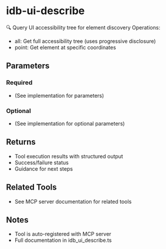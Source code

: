 # idb-ui-describe

🔍 Query UI accessibility tree for element discovery
Operations:
- all: Get full accessibility tree (uses progressive disclosure)
- point: Get element at specific coordinates

## Parameters

### Required
- (See implementation for parameters)

### Optional
- (See implementation for optional parameters)

## Returns

- Tool execution results with structured output
- Success/failure status
- Guidance for next steps

## Related Tools

- See MCP server documentation for related tools

## Notes

- Tool is auto-registered with MCP server
- Full documentation in idb_ui_describe.ts
